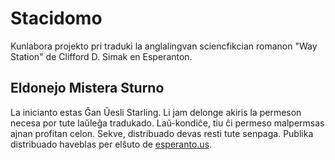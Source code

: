 # Stacidomo
Kunlabora projekto pri traduki la anglalingvan sciencfikcian romanon "Way Station" de Clifford D. Simak en Esperanton.

## Eldonejo Mistera Sturno

La inicianto estas Ĝan Ŭesli Starling. Li jam delonge akiris la permeson necesa por tute laŭleĝa tradukado. Laŭ-kondiĉe, tiu ĉi permeso malpermsas ajnan profitan celon. Sekve, distribuado devas resti tute senpaga. Publika distribuado haveblas per elŝuto de [esperanto.us](https://esperanto.us).
